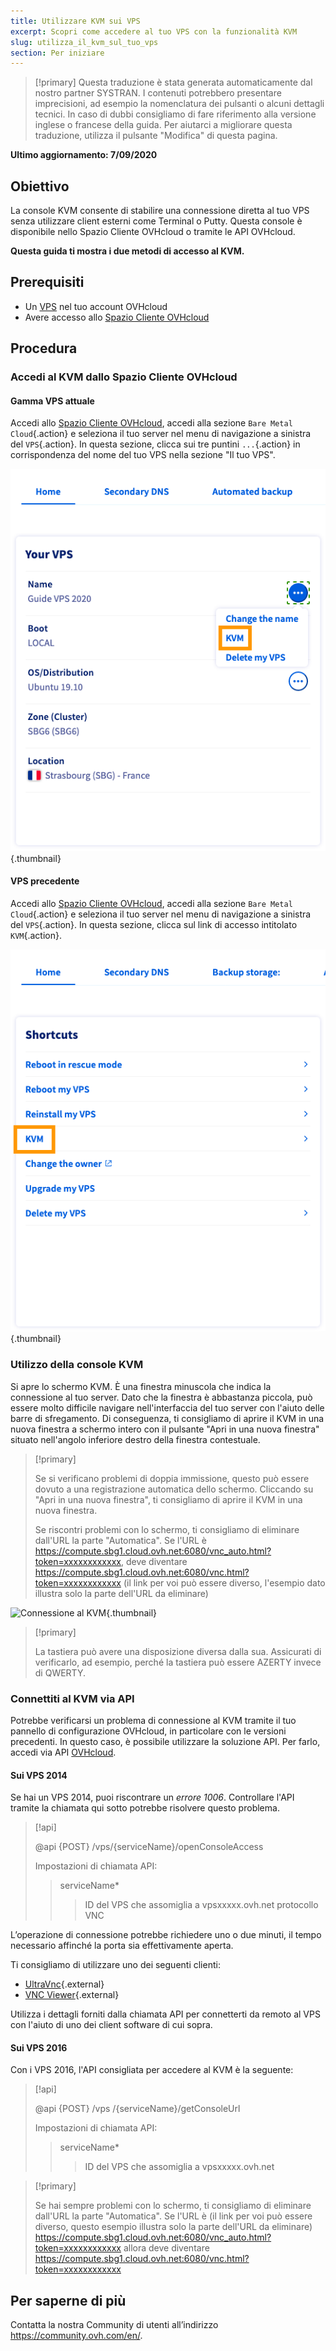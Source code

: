 ```yaml
---
title: Utilizzare KVM sui VPS 
excerpt: Scopri come accedere al tuo VPS con la funzionalità KVM
slug: utilizza_il_kvm_sul_tuo_vps
section: Per iniziare
---
```


> [!primary]
> Questa traduzione è stata generata automaticamente dal nostro partner SYSTRAN. I contenuti potrebbero presentare imprecisioni, ad esempio la nomenclatura dei pulsanti o alcuni dettagli tecnici. In caso di dubbi consigliamo di fare riferimento alla versione inglese o francese della guida. Per aiutarci a migliorare questa traduzione, utilizza il pulsante "Modifica" di questa pagina.
>

**Ultimo aggiornamento: 7/09/2020**

## Obiettivo

La console KVM consente di stabilire una connessione diretta al tuo VPS senza utilizzare client esterni come Terminal o Putty. Questa console è disponibile nello Spazio Cliente OVHcloud o tramite le API OVHcloud.  

**Questa guida ti mostra i due metodi di accesso al KVM.**

## Prerequisiti

- Un [VPS](https://www.ovhcloud.com/it/vps/) nel tuo account OVHcloud
- Avere accesso allo [Spazio Cliente OVHcloud](https://www.ovh.com/auth/?action=gotomanager&from=https://www.ovh.it/&ovhSubsidiary=it)

## Procedura

### Accedi al KVM dallo Spazio Cliente OVHcloud

#### Gamma VPS attuale

Accedi allo [Spazio Cliente OVHcloud](https://www.ovh.com/auth/?action=gotomanager&from=https://www.ovh.it/&ovhSubsidiary=it), accedi alla sezione `Bare Metal Cloud`{.action} e seleziona il tuo server nel menu di navigazione a sinistra del `VPS`{.action}. In questa sezione, clicca sui tre puntini `...`{.action} in corrispondenza del nome del tuo VPS nella sezione "Il tuo VPS".

![Apri KVM](images/kvm-new1.png){.thumbnail}

#### VPS precedente

Accedi allo [Spazio Cliente OVHcloud](https://www.ovh.com/auth/?action=gotomanager&from=https://www.ovh.it/&ovhSubsidiary=it), accedi alla sezione `Bare Metal Cloud`{.action} e seleziona il tuo server nel menu di navigazione a sinistra del `VPS`{.action}. In questa sezione, clicca sul link di accesso intitolato `KVM`{.action}.

![Clicca sul pulsante KVM](images/kvm-new2.png){.thumbnail}

### Utilizzo della console KVM

Si apre lo schermo KVM. È una finestra minuscola che indica la connessione al tuo server. Dato che la finestra è abbastanza piccola, può essere molto difficile navigare nell'interfaccia del tuo server con l'aiuto delle barre di sfregamento. Di conseguenza, ti consigliamo di aprire il KVM in una nuova finestra a schermo intero con il pulsante "Apri in una nuova finestra" situato nell'angolo inferiore destro della finestra contestuale.

> [!primary]
>
> Se si verificano problemi di doppia immissione, questo può essere dovuto a una registrazione automatica dello schermo. Cliccando su "Apri in una nuova finestra", ti consigliamo di aprire il KVM in una nuova finestra.
>
> Se riscontri problemi con lo schermo, ti consigliamo di eliminare dall'URL la parte "Automatica". Se l'URL è https://compute.sbg1.cloud.ovh.net:6080/vnc_auto.html?token=xxxxxxxxxxxx, deve diventare https://compute.sbg1.cloud.ovh.net:6080/vnc.html?token=xxxxxxxxxxxx (il link per voi può essere diverso, l'esempio dato illustra solo la parte dell'URL da eliminare)
>

![Connessione al KVM](images/kvm_screen.png){.thumbnail}

> [!primary]
>
> La tastiera può avere una disposizione diversa dalla sua. Assicurati di verificarlo, ad esempio, perché la tastiera può essere AZERTY invece di QWERTY.
>

### Connettiti al KVM via API

Potrebbe verificarsi un problema di connessione al KVM tramite il tuo pannello di configurazione OVHcloud, in particolare con le versioni precedenti. In questo caso, è possibile utilizzare la soluzione API. Per farlo, accedi via API [OVHcloud](https://api.ovh.com/).

#### Sui VPS 2014

Se hai un VPS 2014, puoi riscontrare un *errore 1006*. Controllare l'API tramite la chiamata qui sotto potrebbe risolvere questo problema.

> [!api]
>
> @api {POST} /vps/{serviceName}/openConsoleAccess
>
> Impostazioni di chiamata API:
>
>> serviceName*
>>> ID del VPS che assomiglia a vpsxxxxx.ovh.net
>> protocollo
>>> VNC

L’operazione di connessione potrebbe richiedere uno o due minuti, il tempo necessario affinché la porta sia effettivamente aperta.

Ti consigliamo di utilizzare uno dei seguenti clienti:

- [UltraVnc](https://www.uvnc.com/downloads/ultravnc.html){.external}
- [VNC Viewer](https://www.realvnc.com/en/connect/download/viewer/){.external}

Utilizza i dettagli forniti dalla chiamata API per connetterti da remoto al VPS con l'aiuto di uno dei client software di cui sopra.

#### Sui VPS 2016

Con i VPS 2016, l'API consigliata per accedere al KVM è la seguente:

> [!api]
>
> @api {POST} /vps /{serviceName}/getConsoleUrl
>
> Impostazioni di chiamata API:
>
>> serviceName*
>>> ID del VPS che assomiglia a vpsxxxxx.ovh.net
>

> [!primary]
>
> Se hai sempre problemi con lo schermo, ti consigliamo di eliminare dall'URL la parte "Automatica". Se l'URL è (il link per voi può essere diverso, questo esempio illustra solo la parte dell'URL da eliminare) https://compute.sbg1.cloud.ovh.net:6080/vnc_auto.html?token=xxxxxxxxxxxx allora deve diventare https://compute.sbg1.cloud.ovh.net:6080/vnc.html?token=xxxxxxxxxxxx
>

## Per saperne di più

Contatta la nostra Community di utenti all’indirizzo <https://community.ovh.com/en/>.
